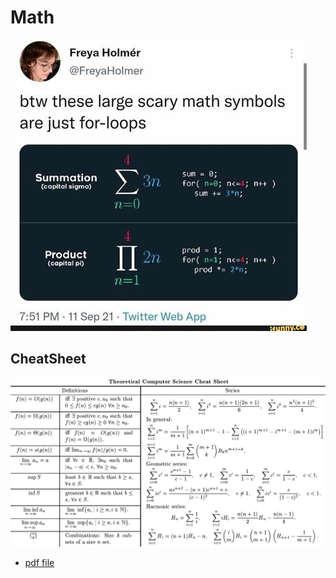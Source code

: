 # Math 

![MathSumSecret](./res/MathSumSecret.jpg)

## CheatSheet

![Math CheatSheet](./res/MathCheatSheet.png)

- [pdf file](./res/pdf/MathCheatSheet.pdf)
